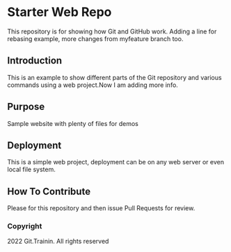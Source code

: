 # Starter Web Repo

This repository is for showing how Git and GitHub work. Adding a line for rebasing example, more changes from myfeature branch too. 

## Introduction

This is an example to show different parts of the Git repository and various commands using a web project.Now I am adding more info.

## Purpose

Sample website with plenty of files for demos

## Deployment

This is a simple web project, deployment can be on any web server or even local file system.

## How To Contribute

Please for this repository and then issue Pull Requests for review.

### Copyright

2022 Git.Trainin. All rights reserved
